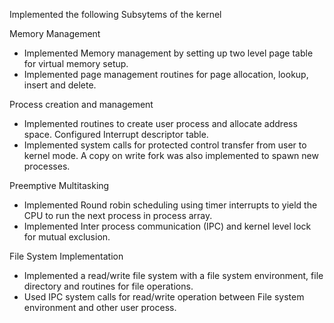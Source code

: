 Implemented the following Subsytems of the kernel

Memory Management
* Implemented Memory management by setting up two level page table for virtual memory setup.
* Implemented page management routines for page allocation, lookup, insert and delete.

Process creation and management
* Implemented routines to create user process and allocate address space. Configured Interrupt descriptor table.
* Implemented system calls for protected control transfer from user to kernel mode. A copy on write fork was also implemented to spawn new processes.

Preemptive Multitasking
* Implemented Round robin scheduling using timer interrupts to yield the CPU to run the next process in process array.
* Implemented Inter process communication (IPC) and kernel level lock for mutual exclusion.

File System Implementation
* Implemented a read/write file system with a file system environment, file directory and routines for file operations.
* Used IPC system calls for read/write operation between File system environment and other user process.
